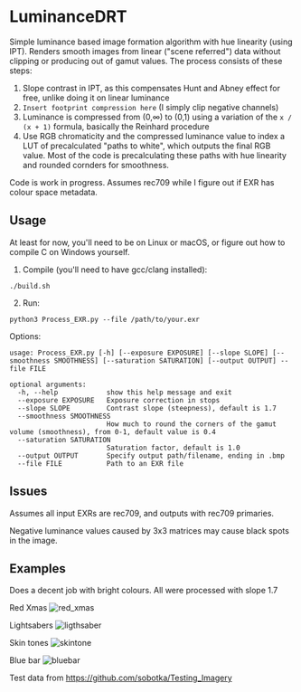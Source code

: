 # LuminanceDRT
Simple luminance based image formation algorithm with hue linearity (using IPT). Renders smooth images from linear ("scene referred") data without clipping or producing out of gamut values.
The process consists of these steps:
1. Slope contrast in IPT, as this compensates Hunt and Abney effect for free, unlike doing it on linear luminance
2. `Insert footprint compression here` (I simply clip negative channels)
3. Luminance is compressed from (0,∞) to (0,1) using a variation of the `x / (x + 1)` formula, basically the Reinhard procedure
4. Use RGB chromaticity and the compressed luminance value to index a LUT of precalculated "paths to white", which outputs the final RGB value. Most of the code is precalculating these paths with hue linearity and rounded cornders for smoothness.

Code is work in progress. Assumes rec709 while I figure out if EXR has colour space metadata.

## Usage

At least for now, you'll need to be on Linux or macOS, or figure out how to compile C on Windows yourself.

1. Compile (you'll need to have gcc/clang installed):
```
./build.sh
```
2. Run:
```
python3 Process_EXR.py --file /path/to/your.exr
```
Options:
```
usage: Process_EXR.py [-h] [--exposure EXPOSURE] [--slope SLOPE] [--smoothness SMOOTHNESS] [--saturation SATURATION] [--output OUTPUT] --file FILE

optional arguments:
  -h, --help            show this help message and exit
  --exposure EXPOSURE   Exposure correction in stops
  --slope SLOPE         Contrast slope (steepness), default is 1.7
  --smoothness SMOOTHNESS
                        How much to round the corners of the gamut volume (smoothness), from 0-1, default value is 0.4
  --saturation SATURATION
                        Saturation factor, default is 1.0
  --output OUTPUT       Specify output path/filename, ending in .bmp
  --file FILE           Path to an EXR file
```

## Issues

Assumes all input EXRs are rec709, and outputs with rec709 primaries.

Negative luminance values caused by 3x3 matrices may cause black spots in the image. 

## Examples

Does a decent job with bright colours. All were processed with slope 1.7

Red Xmas
![red_xmas](https://user-images.githubusercontent.com/23642861/178275374-bdfafd62-c1c7-4017-85f8-8b9ed73da43e.jpg)

Lightsabers
![ligthsaber](https://user-images.githubusercontent.com/23642861/178275918-9d4168d1-6df5-4afe-aa3a-48f5a65074cd.jpg)

Skin tones
![skintone](https://user-images.githubusercontent.com/23642861/178276754-b6c0e136-8d0b-464e-b078-97b59ea6b04a.jpg)

Blue bar
![bluebar](https://user-images.githubusercontent.com/23642861/178523007-ddb9efc2-390a-4c8e-8e32-b7ff9e031fed.jpg)

Test data from https://github.com/sobotka/Testing_Imagery
